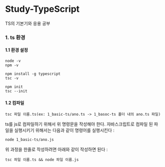 # Study-TypeScript
TS의 기본기와 응용 공부

### 1. ts 환경
#### 1.1 환경 설정
```
node -v
npm -v

npm install -g typescript
tsc -v

npm init
tsc --init
```

#### 1.2 컴파일
```
tsc 파일 이름.ts(ex: 1_basic-ts/ano.ts -> 1_basoc-ts 폴더 내의 ano.ts 파일)
```
ts를 js로 컴파일하기 위해서 위 명령문을 작성해야 한다. 자바스크립트로 컴파일 된 파일을 실행시키기 위해서는 다음과 같이 명령어를 실행시킨다 :
```
node 1_basic-ts/ano.js
```

위 과정을 한줄로 작성하려면 아래와 같이 작성하면 된다 :
```
tsc 파일 이름.ts && node 파일 이름.js
```
